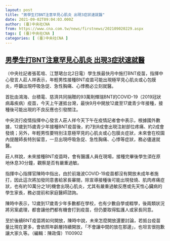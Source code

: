 ```yaml
---
layout: post
title: "男學生打BNT注意罕見心肌炎 出現3症狀速就醫"
date: 2021-09-02T09:04:03.000Z
author: (臺)中央社CNA
from: https://www.cna.com.tw/news/firstnews/202109020229.aspx
tags: [ (臺)中央社CNA ]
categories: [ (臺)中央社CNA ]
---
```

<!--1630573443000-->
[男學生打BNT注意罕見心肌炎 出現3症狀速就醫](https://www.cna.com.tw/news/firstnews/202109020229.aspx)
------

<div>
<div></div><div class="paragraph"><p>（中央社記者張茗喧、江慧珺台北2日電）學生族最快月中施打BNT疫苗，指揮中心發言人莊人祥表示，年輕男性接種BNT疫苗可能出現極罕見心肌炎或心包膜炎，呼籲出現呼吸急促、急性胸痛、心悸務必立刻就醫。</p><p>首批由鴻海、台積電、慈濟共同捐贈的93萬劑輝瑞BNT的COVID-19（2019冠狀病毒疾病）疫苗，今天上午運抵台灣，最快9月中開放12歲至17歲青少年接種，接種後可能出現的不良反應也引發關注。</p><p>中央流行疫情指揮中心發言人莊人祥今天下午在疫情記者會中表示，根據國外數據，12歲到15歲青少年接種BNT疫苗後，約7到8成會出現注射部位疼痛、約2成會發燒；另外，年輕男性要特別注意極罕見的心肌炎或心包膜炎症狀，未來會在校園內提醒師長特別留意，一旦出現呼吸急促、急性胸痛、心悸等症狀，務必儘速就醫。</p><p>莊人祥說，未來接種BNT疫苗時，會有醫護人員在現場，接種完畢後學生須在原地休息30分鐘，觀察是否有嚴重過敏。</p><p>指揮中心指揮官陳時中指出，由於前幾波COVID-19疫苗都沒有開放未成年者施打，因此這次將加發同意書給家長審閱，除宣導接種後可能出現發燒、肌肉疼痛症狀，也有約10萬分之1的機會出現心肌炎，尤其有嚴重過敏反應或先天性心臟病的學生家長，務必提前和家庭醫師諮詢。</p><p>陳時中表示，12歲到17歲青少年多數都在學校，也有少數自學或輟學，後兩類狀況將另案處理，都會讓他們都有機會打到疫苗，但仍要取得監護人或家長同意。</p><p>至於後續BNT疫苗將如何開放，陳時中說，未來怎麼開放還要討論，若抵台疫苗量比現在更多，會依照年齡層持續開放，「不會讓中間的放在那邊」，也坦言很抱歉讓大家久等。（編輯：陳政偉）1100902</p></div>
</div>
